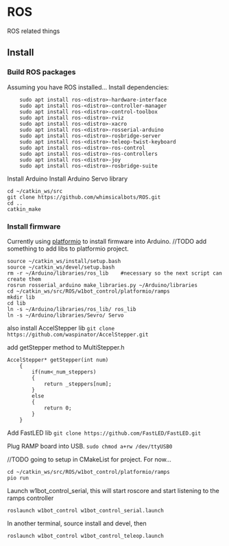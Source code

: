 # ROS
ROS related things
## Install

### Build ROS packages
Assuming you have ROS installed...
Install dependencies:
```
	sudo apt install ros-<distro>-hardware-interface
	sudo apt install ros-<distro>-controller-manager
	sudo apt install ros-<distro>-control-toolbox
	sudo apt install ros-<distro>-rviz
	sudo apt install ros-<distro>-xacro
	sudo apt install ros-<distro>-rosserial-arduino
	sudo apt install ros-<distro>-rosbridge-server
	sudo apt install ros-<distro>-teleop-twist-keyboard
	sudo apt install ros-<distro>-ros-control
	sudo apt install ros-<distro>-ros-controllers
	sudo apt install ros-<distro>-joy
	sudo apt install ros-<distro>-rosbridge-suite
```
Install Arduino
Install Arduino Servo library

```
cd ~/catkin_ws/src
git clone https://github.com/whimsicalbots/ROS.git
cd ..
catkin_make
```
### Install firmware
Currently using [platformio](https://platformio.org) to install firmware into Arduino.
//TODO add something to add libs to platformio project.
``` 
source ~/catkin_ws/install/setup.bash
source ~/catkin_ws/devel/setup.bash
rm -r ~/Arduino/libraries/ros_lib    #necessary so the next script can create them
rosrun rosserial_arduino make_libraries.py ~/Arduino/libraries
cd ~/catkin_ws/src/ROS/w1bot_control/platformio/ramps
mkdir lib
cd lib
ln -s ~/Arduino/libraries/ros_lib/ ros_lib
ln -s ~/Arduino/libraries/Sevro/ Servo

```
also install AccelStepper lib
`git clone https://github.com/waspinator/AccelStepper.git`

add getStepper method to MultiStepper.h

```
AccelStepper* getStepper(int num)
    {
    	if(num<_num_steppers)
    	{
    		return _steppers[num];
    	}
    	else
    	{
    		return 0;
    	}
    }

```

Add FastLED lib
`git clone https://github.com/FastLED/FastLED.git`

    

Plug RAMP board into USB. 
`sudo chmod a+rw /dev/ttyUSB0 `

//TODO going to setup in CMakeList for project.  For now...

```
cd ~/catkin_ws/src/ROS/w1bot_control/platformio/ramps
pio run
```

Launch w1bot_control_serial, this will start roscore and start listening to the ramps controller
```
roslaunch w1bot_control w1bot_control_serial.launch
```

In another terminal, source install and devel, then 
```
roslaunch w1bot_control w1bot_control_teleop.launch
```
